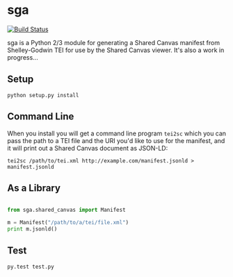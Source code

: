 # sga

[![Build Status](https://travis-ci.org/umd-mith/sga.svg)](http://travis-ci.org/umd-mith/sga)

sga is a Python 2/3 module for generating a Shared Canvas manifest from
Shelley-Godwin TEI for use by the Shared Canvas viewer. It's also a work 
in progress...

## Setup

    python setup.py install

## Command Line

When you install you will get a command line program `tei2sc` which you 
can pass the path to a TEI file and the URI you'd like to use for the 
manifest, and it will print out a Shared Canvas document as JSON-LD:

    tei2sc /path/to/tei.xml http://example.com/manifest.jsonld > manifest.jsonld

##  As a Library

```python

from sga.shared_canvas import Manifest

m = Manifest("/path/to/a/tei/file.xml")
print m.jsonld()
```

## Test

    py.test test.py
